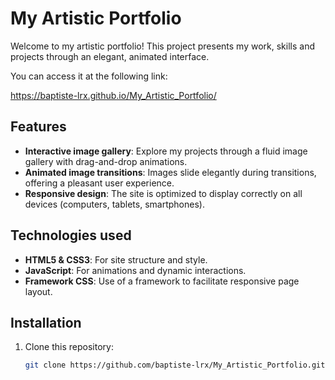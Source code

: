 # My Artistic Portfolio

Welcome to my artistic portfolio! This project presents my work, skills and projects through an elegant, animated interface.

You can access it at the following link:

https://baptiste-lrx.github.io/My_Artistic_Portfolio/

## Features

- **Interactive image gallery**: Explore my projects through a fluid image gallery with drag-and-drop animations.
- **Animated image transitions**: Images slide elegantly during transitions, offering a pleasant user experience.
- **Responsive design**: The site is optimized to display correctly on all devices (computers, tablets, smartphones).

## Technologies used

- **HTML5 & CSS3**: For site structure and style.
- **JavaScript**: For animations and dynamic interactions.
- **Framework CSS**: Use of a framework to facilitate responsive page layout.

## Installation

1. Clone this repository:
   ```bash
   git clone https://github.com/baptiste-lrx/My_Artistic_Portfolio.git
   ```
